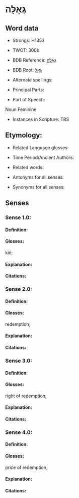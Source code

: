 # גְּאֻלָּה

<!-- Status: S2="NeedsEdits" -->
<!-- Lexica used for edits:   -->

## Word data

* Strongs: H1353

* TWOT: 300b

* BDB Reference: [גְּאֻלָּה](rc://en/bdb/dict/c.ac.ac)

* BDB Root: [גאל](rc://en/bdb/dict/c.ac.aa)

* Alternate spellings:

* Principal Parts:

* Part of Speech:

Noun Feminine

* Instances in Scripture: TBS

## Etymology:

* Related Language glosses:

* Time Period/Ancient Authors:

* Related words:

* Antonyms for all senses:

* Synonyms for all senses:

## Senses

### Sense 1.0:

#### Definition:

#### Glosses:

kin; 

#### Explanation:

#### Citations:



### Sense 2.0:

#### Definition:

#### Glosses:

redemption; 

#### Explanation:

#### Citations:



### Sense 3.0:

#### Definition:

#### Glosses:

right of redemption; 

#### Explanation:

#### Citations:



### Sense 4.0:

#### Definition:

#### Glosses:

price of redemption; 

#### Explanation:

#### Citations:



